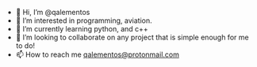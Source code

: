 - 👋 Hi, I’m @qalementos
- 👀 I’m interested in programming, aviation.
- 🌱 I’m currently learning python, and c++
- 💞️ I’m looking to collaborate on any project that is simple enough for me to do!
- 📫 How to reach me qalementos@protonmail.com

<!---
qalementos/qalementos is a ✨ special ✨ repository because its `README.md` (this file) appears on your GitHub profile.
You can click the Preview link to take a look at your changes.
--->
